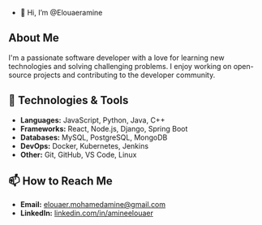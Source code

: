 - 👋 Hi, I’m @Elouaeramine

## About Me
I'm a passionate software developer with a love for learning new technologies and solving challenging problems. I enjoy working on open-source projects and contributing to the developer community.

## 🔧 Technologies & Tools
- **Languages:** JavaScript, Python, Java, C++
- **Frameworks:** React, Node.js, Django, Spring Boot
- **Databases:** MySQL, PostgreSQL, MongoDB
- **DevOps:** Docker, Kubernetes, Jenkins
- **Other:** Git, GitHub, VS Code, Linux

## 📫 How to Reach Me
- **Email:** [elouaer.mohamedamine@gmail.com](mailto:elouaer.mohamedamine@gmail.com)
- **LinkedIn:** [linkedin.com/in/amineelouaer](https://linkedin.com/in/amineelouaer)


<!---
Elouaeramine/Elouaeramine is a ✨ special ✨ repository because its `README.md` (this file) appears on your GitHub profile.
You can click the Preview link to take a look at your changes.
--->
